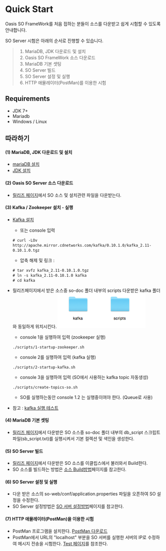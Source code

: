 # Quick Start

Oasis SO FrameWork를 처음 접하는 분들이 소스를 다운받고 쉽게 시험할 수 있도록 안내합니다.

SO Server 시험은 아래의 순서로 진행할 수 있습니다.

> 1. MariaDB, JDK 다운로드 및 설치
> 2. Oasis SO FrameWork 소스 다운로드
> 3. MariaDB 기본 셋팅
> 4. SO Server 빌드
> 5. SO Server 설정 및 실행
> 6. HTTP 애뮬레이터(PostMan)를 이용한 시험

## Requirements
* JDK 7+ 
* Mariadb 
* Windows / Linux  

## 따라하기

#### (1) MariaDB, JDK 다운로드 및 설치
 - [mariaDB 설치](https://mariadb.org/download/)
 - [JDK 설치](http://docs.oracle.com/javase/7/docs/webnotes/install/)

#### (2) Oasis SO Server 소스 다운로드
 - [릴리즈 페이지](https://github.com/iotoasis/SO/releases)에서 SO 소스 및 설치관련 파일을 다운받는다.

#### (3) Kafka / Zookeeper 설치 - 실행 
- [Kafka 설치](https://kafka.apache.org)
	- 또는 console 입력  
	
	```				
	# curl -LOv http://apache.mirror.cdnetworks.com/kafka/0.10.1.0/kafka_2.11-0.10.1.0.tgz
	``` 
	
	- 압축 해제 및 링크 :

	``` 		
	# tar xvfz kafka_2.11-0.10.1.0.tgz
	# ln -s kafka_2.11-0.10.1.0 kafka
	# cd kafka
	```
	
- 릴리즈페이지에서 받은 소스중 so-doc 폴더 내부의 scripts 다운받은 kafka 폴더와 동일하게 위치시킨다.
![카프카 폴더 위치](https://github.com/iotoasis/SO/blob/master/so-doc/img/kafka_file_pwd.png)

   - console 1을 실행하여 입력 (zookeeper 실행)
   ```
   ./scripts/1-startup-zookeeper.sh
   ```
   
   - console 2를 실행하여 입력 (kafka 실행)
   ```
   ./scripts/2-startup-kafka.sh
   ```
   
   - console 3을 실행하여 입력 (SO에서 사용하는 kafka topic 자동생성)
   ```
   ./scripts/create-topics-so.sh
   ```

   - SO를 실행하는동안 console 1.2 는 실행중이여야 한다. (Queue로 사용)

- 참고 : [kafka 실행 테스트](https://github.com/iotoasis/SO/blob/master/so-doc/kafka_test.md)

#### (4) MariaDB 기본 셋팅
 - [릴리즈 페이지](https://github.com/iotoasis/SO/releases)에서 다운받은 SO 소스중 so-doc 폴더 내부의 db_script 스크립트파일(sb_script.txt)를 실행시켜서 기본 컬렉션 및 색인을 생성한다.

#### (5) SO Server 빌드
 - [릴리즈 페이지](https://github.com/iotoasis/SO/releases)에서 다운받은 SO 소스를 이클립스에서 불러와서 Build한다.
 - SO 소스를 빌드하는 방법은 [소스 Build방법](https://github.com/iotoasis/SO/blob/master/so-doc/build_eclipse.md)페이지를 참고한다.

#### (6) SO Server 설정 및 실행
 - 다운 받은 소스의 so-web/conf/application.properties 파일을 오픈하여 SO 설정을 수정한다.
 - SO Server 설정방법은 [SO 서버 설정방법](https://github.com/iotoasis/SO/blob/master/so-doc/configuration.md)페이지를 참고한다.

#### (7) HTTP 애뮬레이터(PostMan)을 이용한 시험
 - PostMan 프로그램을 설치한다. [PostMan 다운로드](https://chrome.google.com/webstore/detail/postman/fhbjgbiflinjbdggehcddcbncdddomop)
 - PostMan에서 URL의 "localhost" 부분을 SO 서버를 실행한 서버의 IP로 수정하여 메시지 전송을 시험한다. [Test 페이지](https://github.com/iotoasis/SO/blob/master/so-doc/so-test.md)를 참조한다.

<br>
<br>
